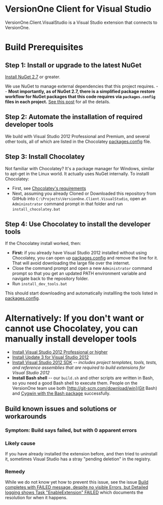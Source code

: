 # VersionOne Client for Visual Studio

VersionOne.Client.VisualStudio is a Visual Studio extension that connects to VersionOne.

# Build Prerequisites

## Step 1: Install or upgrade to the latest NuGet

[Install NuGet 2.7](http://docs.nuget.org/docs/release-notes/nuget-2.7) or greater.

We use NuGet to manage external dependencies that this project requires. -- **Most importantly, as of NuGet 2.7, there is a simplified package restore workflow for NuGet packages that this code requires via `packages.config` files in each project.** [See this post](http://docs.nuget.org/docs/release-notes/nuget-2.7) for all the details.

## Step 2: Automate the installation of required developer tools

We build with Visual Studio 2012 Professional and Premium, and several other tools, all of which are listed in
the Chocolatey [packages.config](packages.config) file.

## Step 3: Install Chocolatey

Not familiar with Chocolatey? It's a package manager for Windows, similar to apt-get in the Linux world. It actually uses NuGet internally. To installl Chocolatey:

* First, see [Chocolatey's requirements](https://github.com/chocolatey/chocolatey/wiki)
* Next, assuming you already Cloned or Downloaded this repository from GitHub into `C:\Projects\VersionOne.Client.VisualStudio`, open an `Admininstrator` command prompt in that folder and run `install_chocolatey.bat`

## Step 4: Use Chocolatey to install the developer tools

If the Chocolatey install worked, then:

* **First:** if you already have Visual Studio 2012 installed without using Chocolatey, you can open up [packages.config](packages.config) and remove the line for it. That will avoid downloading the large file over the internet.
* Close the command prompt and open a new `Administrator` command prompt so that you get an updated PATH environment variable and navigate back to the repository folder.
* Run `install_dev_tools.bat`

This should start downloading and automatically installling the tools listed in [packages.config](packages.config).

# Alternatively: If you don't want or cannot use Chocolatey, you can manually install developer tools

* [Install Visual Studio 2012 Professional or higher](http://msdn.microsoft.com/en-US/library/vstudio/e2h7fzkw.aspx)
* [Install Update 3 for Visual Studio 2012](http://support.microsoft.com/kb/2835600)
* [Install Visual Studio 2012 SDK](http://www.microsoft.com/en-us/download/details.aspx?id=30668) -- *includes project templates, tools, tests, and reference assemblies that are required to build extensions for Visual Studio 2012*
* **Install Bash shell** -- our `build.sh` and other scripts are written in Bash, so you need a good Bash shell to execute them. People on the VersionOne team use both [http://git-scm.com/download/win](Git Bash) and 
[Cygwin with the Bash package](http://www.cygwin.com/) successfully.

## Build known issues and solutions or workarounds

### Symptom: Build says failed, but with 0 apparent errors

### Likely cause

If you have already installed the extension before, and then tried to uninstall it, sometimes Visual Studio has a stray "pending deletion" in the registry.

### Remedy

While we do not know yet how to prevent this issue, see the issue [Build completes with FAILED message, despite no visible Errors, but Detailed logging shows Task "EnableExtension" FAILED](https://github.com/versionone/VersionOne.Client.VisualStudio/issues/10) which documents the resolution for when it happens.
